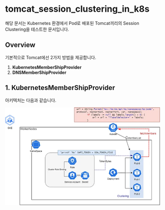 # tomcat_session_clustering_in_k8s
해당 문서는 Kubernetes 환경에서 Pod로 배포된 Tomcat끼리의 Session Clustering을 테스트한 문서입니다.

## Overview
기본적으로 Tomcat에선 2가지 방법을 제공합니다.

1. **KubernetesMemberShipProvider**
2. **DNSMemberShipProvider**

## 1. KubernetesMemberShipProvider
아키텍처는 다음과 같습니다.

![KubernetesMemberShipProvider](../images/KubernetesMemberShipProvider.png)
